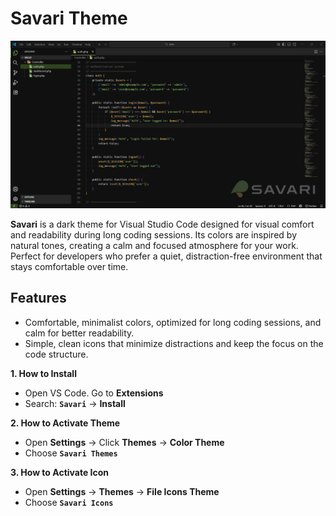 # Savari Theme

![Savari Theme Preview](./screenshot.png)

**Savari** is a dark theme for Visual Studio Code designed for visual comfort and readability during long coding sessions. Its colors are inspired by natural tones, creating a calm and focused atmosphere for your work. Perfect for developers who prefer a quiet, distraction-free environment that stays comfortable over time.

## Features

- Comfortable, minimalist colors, optimized for long coding sessions, and calm for better readability.
- Simple, clean icons that minimize distractions and keep the focus on the code structure.

**1. How to Install**

- Open VS Code. Go to **Extensions**
- Search: **`Savari`** -> **Install**

**2. How to Activate Theme**

- Open **Settings** -> Click **Themes** -> **Color Theme**
- Choose **`Savari Themes`**

**3. How to Activate Icon**

- Open **Settings** -> **Themes** -> **File Icons Theme**
- Choose **`Savari Icons`**
